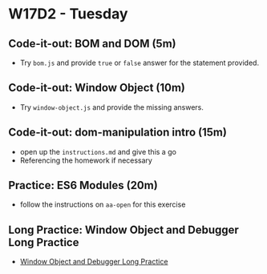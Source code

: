 # W17D2 - Tuesday

## Code-it-out: BOM and DOM (5m)
- Try `bom.js` and provide `true` or `false` answer for the statement provided.

## Code-it-out: Window Object (10m)
- Try `window-object.js` and provide the missing answers.

## Code-it-out: dom-manipulation intro (15m)
- open up the `instructions.md` and give this a go
- Referencing the homework if necessary

## Practice: ES6 Modules (20m)
- follow the instructions on `aa-open` for this exercise

## Long Practice: Window Object and Debugger Long Practice
- [Window Object and Debugger Long Practice](https://open.appacademy.io/learn/js-py---pt-apr-2022-online/week-17---browser--dom--and-events/window-object-and-debugger-long-practice)